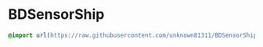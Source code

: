 # BDSensorShip
```css
@import url(https://raw.githubusercontent.com/unknown81311/BDSensorShip/main/style.css);
